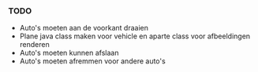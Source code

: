 ### TODO
- Auto's moeten aan de voorkant draaien
- Plane java class maken voor vehicle en aparte class voor afbeeldingen renderen
- Auto's moeten kunnen afslaan
- Auto's moeten afremmen voor andere auto's